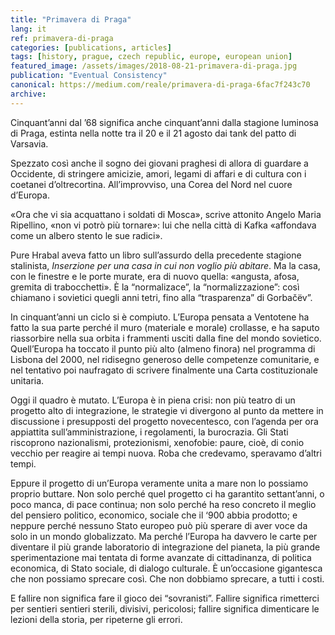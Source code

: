```yaml
---
title: "Primavera di Praga"
lang: it
ref: primavera-di-praga
categories: [publications, articles]
tags: [history, prague, czech republic, europe, european union]
featured_image: /assets/images/2018-08-21-primavera-di-praga.jpg
publication: "Eventual Consistency"
canonical: https://medium.com/reale/primavera-di-praga-6fac7f243c70
archive:
---
```


Cinquant’anni dal ’68 significa anche cinquant’anni dalla stagione luminosa di Praga, estinta nella notte tra il 20 e il 21 agosto dai tank del patto di Varsavia.

Spezzato così anche il sogno dei giovani praghesi di allora di guardare a Occidente, di stringere amicizie, amori, legami di affari e di cultura con i coetanei d’oltrecortina. All’improvviso, una Corea del Nord nel cuore d’Europa.

«Ora che vi sia acquattano i soldati di Mosca», scrive attonito Angelo Maria Ripellino, «non vi potrò più tornare»: lui che nella città di Kafka «affondava come un albero stento le sue radici».

Pure Hrabal aveva fatto un libro sull’assurdo della precedente stagione stalinista, *Inserzione per una casa in cui non voglio più abitare*. Ma la casa, con le finestre e le porte murate, era di nuovo quella: «angusta, afosa, gremita di trabocchetti». È la “normalizace”, la “normalizzazione”: così chiamano i sovietici quegli anni tetri, fino alla “trasparenza” di Gorbačëv”.

In cinquant’anni un ciclo si è compiuto. L’Europa pensata a Ventotene ha fatto la sua parte perché il muro (materiale e morale) crollasse, e ha saputo riassorbire nella sua orbita i frammenti usciti dalla fine del mondo sovietico. Quell’Europa ha toccato il punto più alto (almeno finora) nel programma di Lisbona del 2000, nel ridisegno generoso delle competenze comunitarie, e nel tentativo poi naufragato di scrivere finalmente una Carta costituzionale unitaria.

Oggi il quadro è mutato. L’Europa è in piena crisi: non più teatro di un progetto alto di integrazione, le strategie vi divergono al punto da mettere in discussione i presupposti del progetto novecentesco, con l’agenda per ora appiattita sull’amministrazione, i regolamenti, la burocrazia. Gli Stati riscoprono nazionalismi, protezionismi, xenofobie: paure, cioè, di conio vecchio per reagire ai tempi nuova. Roba che credevamo, speravamo d’altri tempi.

Eppure il progetto di un’Europa veramente unita a mare non lo possiamo proprio buttare. Non solo perché quel progetto ci ha garantito settant’anni, o poco manca, di pace continua; non solo perché ha reso concreto il meglio del pensiero politico, economico, sociale che il ‘900 abbia prodotto; e neppure perché nessuno Stato europeo può più sperare di aver voce da solo in un mondo globalizzato. Ma perché l’Europa ha davvero le carte per diventare il più grande laboratorio di integrazione del pianeta, la più grande sperimentazione mai tentata di forme avanzate di cittadinanza, di politica economica, di Stato sociale, di dialogo culturale. È un’occasione gigantesca che non possiamo sprecare così. Che non dobbiamo sprecare, a tutti i costi.

E fallire non significa fare il gioco dei “sovranisti”. Fallire significa rimetterci per sentieri sentieri sterili, divisivi, pericolosi; fallire significa dimenticare le lezioni della storia, per ripeterne gli errori.
